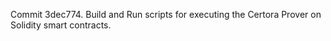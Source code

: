 Commit 3dec774.                    Build and Run scripts for executing the Certora Prover on Solidity smart contracts.